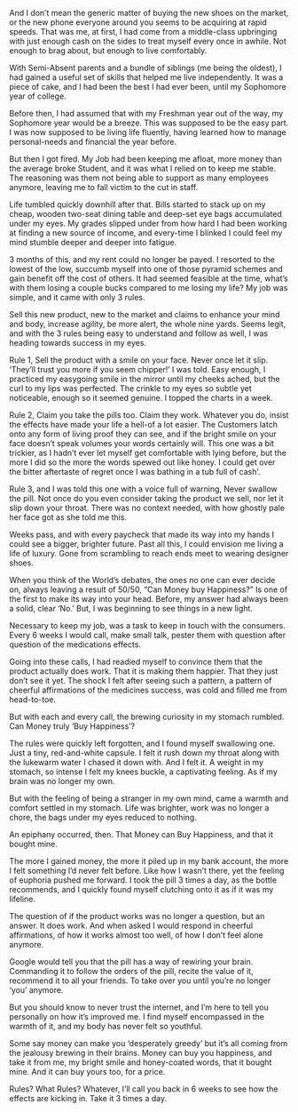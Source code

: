 And I don’t mean the generic matter of buying the new shoes on the market, or the new phone everyone around you seems to be acquiring at rapid speeds. That was me, at first, I had come from a middle-class upbringing with just enough cash on the sides to treat myself every once in awhile. Not enough to brag about, but enough to live comfortably.

With Semi-Absent parents and a bundle of siblings (me being the oldest), I had gained a useful set of skills that helped me live independently. It was a piece of cake, and I had been the best I had ever been, until my Sophomore year of college. 

Before then, I had assumed that with my Freshman year out of the way, my Sophomore year would be a breeze. This was supposed to be the easy part. I was now supposed to be living life fluently, having learned how to manage personal-needs and financial the year before.

But then I got fired. My Job had been keeping me afloat, more money than the average broke Student, and it was what I relied on to keep me stable. The reasoning was them not being able to support as many employees anymore, leaving me to fall victim to the cut in staff.

Life tumbled quickly downhill after that. Bills started to stack up on my cheap, wooden two-seat dining table and deep-set eye bags accumulated under my eyes. My grades slipped under from how hard I had been working at finding a new source of income, and every-time I blinked I could feel my mind stumble deeper and deeper into fatigue.


3 months of this, and my rent could no longer be payed. I resorted to the lowest of the low, succumb myself into one of those pyramid schemes and gain benefit off the cost of others. It had seemed feasible at the time, what’s with them losing a couple bucks compared to me losing my life? My job was simple, and it came with only 3 rules.

Sell this new product, new to the market and claims to enhance your mind and body, increase agility, be more alert, the whole nine yards. Seems legit, and with the 3 rules being easy to understand and follow as well, I was heading towards success in my eyes.

Rule 1, Sell the product with a smile on your face. Never once let it slip. ‘They’ll trust you more if you seem chipper!’ I was told. Easy enough, I practiced my easygoing smile in the mirror until my cheeks ached, but the curl to my lips was perfected. The crinkle to my eyes so subtle yet noticeable, enough so it seemed genuine. I topped the charts in a week.

Rule 2, Claim you take the pills too. Claim they work. Whatever you do, insist the effects have made your life a hell-of a lot easier. The Customers latch onto any form of living proof they can see, and if the bright smile on your face doesn’t speak volumes your words certainly will. This one was a bit trickier, as I hadn’t ever let myself get comfortable with lying before, but the more I did so the more the words spewed out like honey. I could get over the bitter aftertaste of regret once I was bathing in a tub full of cash’.

Rule 3, and I was told this one with a voice full of warning, Never swallow the pill. Not once do you even consider taking the product we sell, nor let it slip down your throat. There was no context needed, with how ghostly pale her face got as she told me this.

Weeks pass, and with every paycheck that made its way into my hands I could see a bigger, brighter future. Past all this, I could envision me living a life of luxury. Gone from scrambling to reach ends meet to wearing designer shoes.

When you think of the World’s debates, the ones no one can ever decide on, always leaving a result of 50/50, “Can Money buy Happiness?” Is one of the first to make its way into your head. Before, my answer had always been a solid, clear ‘No.’ But, I was beginning to see things in a new light.

Necessary to keep my job, was a task to keep in touch with the consumers. Every 6 weeks I would call, make small talk, pester them with question after question of the medications effects.

Going into these calls, I had readied myself to convince them that the product actually does work. That it is making them happier. That they just don’t see it yet. The shock I felt after seeing such a pattern, a pattern of cheerful affirmations of the medicines success, was cold and filled me from head-to-toe.

But with each and every call, the brewing curiosity in my stomach rumbled. Can Money truly ‘Buy Happiness’? 

The rules were quickly left forgotten, and I found myself swallowing one. Just a tiny, red-and-white capsule. I felt it rush down my throat along with the lukewarm water I chased it down with. And I felt it. A weight in my stomach, so intense I felt my knees buckle, a captivating feeling. As if my brain was no longer my own.

But with the feeling of being a stranger in my own mind, came a warmth and comfort settled in my stomach. Life was brighter, work was no longer a chore, the bags under my eyes reduced to nothing.

An epiphany occurred, then. That Money can Buy Happiness, and that it bought mine.

The more I gained money, the more it piled up in my bank account, the more I felt something I’d never felt before. Like how I wasn’t there, yet the feeling of euphoria pushed me forward. I took the pill 3 times a day, as the bottle recommends, and I quickly found myself clutching onto it as if it was my lifeline.

The question of if the product works was no longer a question, but an answer. It does work. And when asked I would respond in cheerful affirmations, of how it works almost too well, of how I don’t feel alone anymore.

Google would tell you that the pill has a way of rewiring your brain. Commanding it to follow the orders of the pill, recite the value of it, recommend it to all your friends. To take over you until you’re no longer ‘you’ anymore.

But you should know to never trust the internet, and I’m here to tell you personally on how it’s improved me. I find myself encompassed in the warmth of it, and my body has never felt so youthful.

Some say money can make you ‘desperately greedy’ but it’s all coming from the jealousy brewing in their brains. Money can buy you happiness, and take it from me, my bright smile and honey-coated words, that it bought mine. And it can buy yours too, for a price.

Rules? What Rules? Whatever, I’ll call you back in 6 weeks to see how the effects are kicking in. Take it 3 times a day.